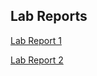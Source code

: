 ## Lab Reports ##
[Lab Report 1](lab-report-1-week-2.html)

[Lab Report 2](https://katieki.github.io/cse15l-lab-reports/lab-report-1-week-2.html)
